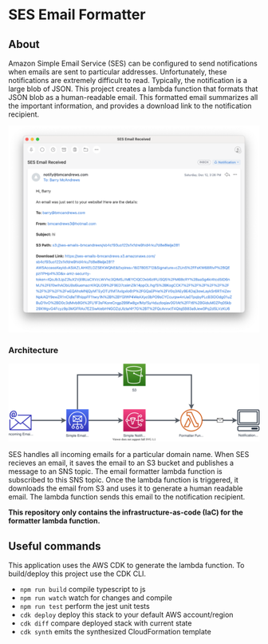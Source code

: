 # SES Email Formatter

## About
Amazon Simple Email Service (SES) can be configured to send notifications when emails are sent to particular addresses. Unfortunately, these notifications are extremely difficult to read. Typically, the notification is a large blob of JSON. This project creates a lambda function that formats that JSON blob as a human-readable email. This formatted email summarizes all the important information, and provides a download link to the notification recipient. 

<p align="center">
  <img src="docs/email.png">
</p>

### Architecture
<p align="center">
  <img src="docs/architecture.svg">
</p>
SES handles all incoming emails for a particular domain name. When SES recieves an email, it saves the email to an S3 bucket and publishes a message to an SNS topic. The email formatter lambda function is subscribed to this SNS topic. Once the lambda function is triggered, it downloads the email from S3 and uses it to generate a human readable email. The lambda function sends this email to the notification recipient.

**This repository only contains the infrastructure-as-code (IaC) for the formatter lambda function.**


## Useful commands

This application uses the AWS CDK to generate the lambda function. To build/deploy this project use the CDK CLI.

 * `npm run build`   compile typescript to js
 * `npm run watch`   watch for changes and compile
 * `npm run test`    perform the jest unit tests
 * `cdk deploy`      deploy this stack to your default AWS account/region
 * `cdk diff`        compare deployed stack with current state
 * `cdk synth`       emits the synthesized CloudFormation template
